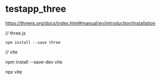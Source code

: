 # testapp_three

https://threejs.org/docs/index.html#manual/en/introduction/Installation

// three.js

<code>npm install --save three</code>

// vite

npm install --save-dev vite

npx vite
